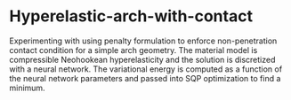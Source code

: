 # Hyperelastic-arch-with-contact

Experimenting with using penalty formulation to enforce non-penetration contact condition for a simple arch geometry. The material model is compressible Neohookean hyperelasticity and the solution is discretized with a neural network. The variational energy is computed as a function of the neural network parameters and passed into SQP optimization to find a minimum.
